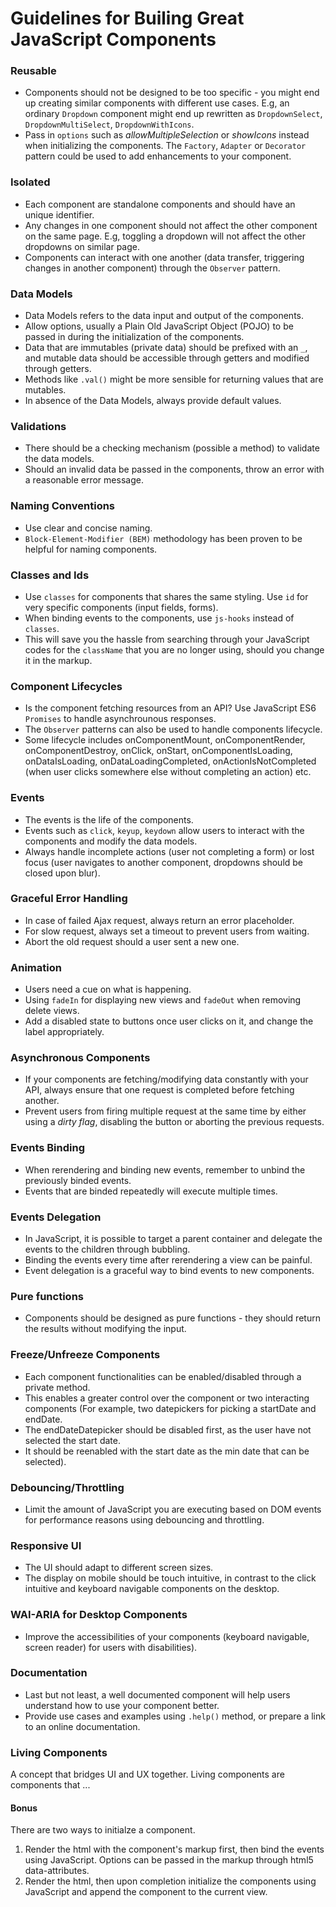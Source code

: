 # Guidelines for Builing Great JavaScript Components


### Reusable 
+ Components should not be designed to be too specific - you might end up creating similar components with different use cases. E.g, an ordinary `Dropdown` component might end up rewritten as `DropdownSelect`, `DropdownMultiSelect`, `DropdownWithIcons`. 
+ Pass in `options` such as *allowMultipleSelection* or *showIcons* instead when initializing the components. The `Factory`, `Adapter` or `Decorator` pattern could be used to add enhancements to your component.

### Isolated
+ Each component are standalone components and should have an unique identifier. 
+ Any changes in one component should not affect the other component on the same page. E.g, toggling a dropdown will not affect the other dropdowns on similar page. 
+ Components can interact with one another (data transfer, triggering changes in another component) through the `Observer` pattern.

### Data Models
+ Data Models refers to the data input and output of the components. 
+ Allow options, usually a Plain Old JavaScript Object (POJO) to be passed in during the initialization of the components.
+ Data that are immutables (private data) should be prefixed with an `_`, and mutable data should be accessible through getters and modified through getters. 
+ Methods like `.val()` might be more sensible for returning values that are mutables. 
+ In absence of the Data Models, always provide default values.


### Validations
+ There should be a checking mechanism (possible a method) to validate the data models. 
+ Should an invalid data be passed in the components, throw an error with a reasonable error message.

### Naming Conventions 
+ Use clear and concise naming. 
+ `Block-Element-Modifier (BEM)` methodology has been proven to be helpful for naming components.

### Classes and Ids
+ Use `classes` for components that shares the same styling. Use `id` for very specific components (input fields, forms). 
+ When binding events to the components, use `js-hooks` instead of `classes`. 
+ This will save you the hassle from searching through your JavaScript codes for the `className` that you are no longer using, should you change it in the markup.

### Component Lifecycles
+ Is the component fetching resources from an API? Use JavaScript ES6 `Promises` to handle asynchrounous responses. 
+ The `Observer` patterns can also be used to handle components lifecycle. 
+ Some lifecycle includes onComponentMount, onComponentRender, onComponentDestroy, onClick, onStart, onComponentIsLoading, onDataIsLoading, onDataLoadingCompleted, onActionIsNotCompleted (when user clicks somewhere else without completing an action) etc.

### Events
+ The events is the life of the components. 
+ Events such as `click`, `keyup`, `keydown` allow users to interact with the components and modify the data models. 
+ Always handle incomplete actions (user not completing a form) or lost focus (user navigates to another component, dropdowns should be closed upon blur).

### Graceful Error Handling
+ In case of failed Ajax request, always return an error placeholder. 
+ For slow request, always set a timeout to prevent users from waiting. 
+ Abort the old request should a user sent a new one.

### Animation
+ Users need a cue on what is happening. 
+ Using `fadeIn` for displaying new views and `fadeOut` when removing delete views. 
+ Add a disabled state to buttons once user clicks on it, and change the label appropriately.

### Asynchronous Components
+ If your components are fetching/modifying data constantly with your API, always ensure that one request is completed before fetching another. 
+ Prevent users from firing multiple request at the same time by either using a *dirty flag*, disabling the button or aborting the previous requests.

### Events Binding
+ When rerendering and binding new events, remember to unbind the previously binded events. 
+ Events that are binded repeatedly will execute multiple times.

### Events Delegation
+ In JavaScript, it is possible to target a parent container and delegate the events to the children through bubbling. 
+ Binding the events every time after rerendering a view can be painful. 
+ Event delegation is a graceful way to bind events to new components.

### Pure functions
+ Components should be designed as pure functions - they should return the results without modifying the input.

### Freeze/Unfreeze Components
+ Each component functionalities can be enabled/disabled through a private method. 
+ This enables a greater control over the component or two interacting components (For example, two datepickers for picking a startDate and endDate. 
+ The endDateDatepicker should be disabled first, as the user have not selected the start date. 
+ It should be reenabled with the start date as the min date that can be selected).

### Debouncing/Throttling
+ Limit the amount of JavaScript you are executing based on DOM events for performance reasons using debouncing and throttling.

### Responsive UI
+ The UI should adapt to different screen sizes. 
+ The display on mobile should be touch intuitive, in contrast to the click intuitive and keyboard navigable components on the desktop.

### WAI-ARIA for Desktop Components
+ Improve the accessibilities of your components (keyboard navigable, screen reader) for users with disabilities).


### Documentation
+ Last but not least, a well documented component will help users understand how to use your component better. 
+ Provide use cases and examples using `.help()` method, or prepare a link to an online documentation.

### Living Components

A concept that bridges UI and UX together. Living components are components that ...


#### Bonus
There are two ways to initialze a component.

1. Render the html with the component's markup first, then bind the events using JavaScript. Options can be passed in the markup through html5 data-attributes.
2. Render the html, then upon completion initialize the components using JavaScript and append the component to the current view.
